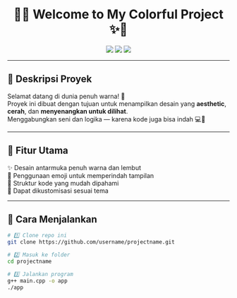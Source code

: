 <h1 align="center">🌸✨ Welcome to My Colorful Project ✨🌸</h1>

<p align="center">
  <img src="https://img.shields.io/badge/Version-1.0-pink?style=for-the-badge" />
  <img src="https://img.shields.io/badge/Status-Completed-ff69b4?style=for-the-badge" />
  <img src="https://img.shields.io/badge/Language-C%2B%2B-blue?style=for-the-badge" />
</p>

---

## 🎀 **Deskripsi Proyek**

Selamat datang di dunia penuh warna! 🌈  
Proyek ini dibuat dengan tujuan untuk menampilkan desain yang **aesthetic**, **cerah**, dan **menyenangkan untuk dilihat**.  
Menggabungkan seni dan logika — karena kode juga bisa indah 💻💖

---

## 🌸 **Fitur Utama**

✨ Desain antarmuka penuh warna dan lembut  
🎨 Penggunaan emoji untuk memperindah tampilan  
🧠 Struktur kode yang mudah dipahami  
🌷 Dapat dikustomisasi sesuai tema  

---

## 🚀 **Cara Menjalankan**

```bash
# 1️⃣ Clone repo ini
git clone https://github.com/username/projectname.git

# 2️⃣ Masuk ke folder
cd projectname

# 3️⃣ Jalankan program
g++ main.cpp -o app
./app
